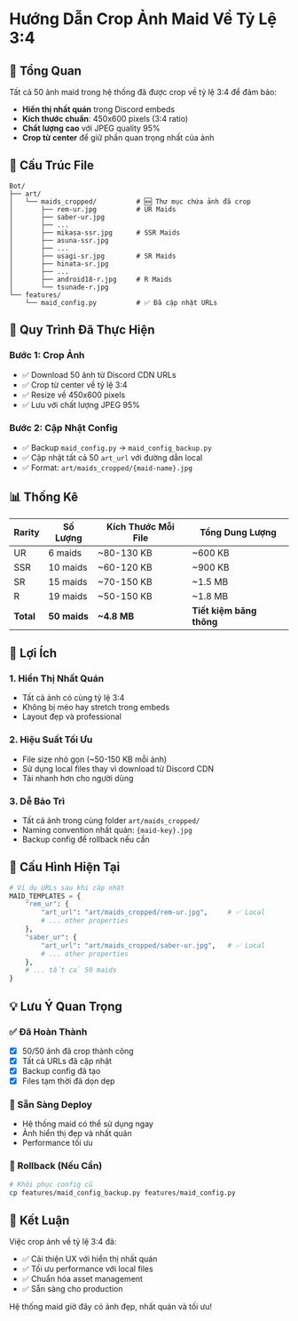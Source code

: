 # Hướng Dẫn Crop Ảnh Maid Về Tỷ Lệ 3:4

## 📐 Tổng Quan

Tất cả 50 ảnh maid trong hệ thống đã được crop về tỷ lệ 3:4 để đảm bảo:
- **Hiển thị nhất quán** trong Discord embeds
- **Kích thước chuẩn**: 450x600 pixels (3:4 ratio)
- **Chất lượng cao** với JPEG quality 95%
- **Crop từ center** để giữ phần quan trọng nhất của ảnh

## 📂 Cấu Trúc File

```
Bot/
├── art/
│   └── maids_cropped/          # 🆕 Thư mục chứa ảnh đã crop
│       ├── rem-ur.jpg          # UR Maids
│       ├── saber-ur.jpg
│       ├── ...
│       ├── mikasa-ssr.jpg      # SSR Maids  
│       ├── asuna-ssr.jpg
│       ├── ...
│       ├── usagi-sr.jpg        # SR Maids
│       ├── hinata-sr.jpg
│       ├── ...
│       ├── android18-r.jpg     # R Maids
│       └── tsunade-r.jpg
└── features/
    └── maid_config.py          # ✅ Đã cập nhật URLs
```

## 🔄 Quy Trình Đã Thực Hiện

### Bước 1: Crop Ảnh
- ✅ Download 50 ảnh từ Discord CDN URLs
- ✅ Crop từ center về tỷ lệ 3:4
- ✅ Resize về 450x600 pixels
- ✅ Lưu với chất lượng JPEG 95%

### Bước 2: Cập Nhật Config
- ✅ Backup `maid_config.py` → `maid_config_backup.py`
- ✅ Cập nhật tất cả 50 `art_url` với đường dẫn local
- ✅ Format: `art/maids_cropped/{maid-name}.jpg`

## 📊 Thống Kê

| Rarity | Số Lượng | Kích Thước Mỗi File | Tổng Dung Lượng |
|--------|----------|-------------------|------------------|
| UR     | 6 maids  | ~80-130 KB        | ~600 KB          |
| SSR    | 10 maids | ~60-120 KB        | ~900 KB          |
| SR     | 15 maids | ~70-150 KB        | ~1.5 MB          |
| R      | 19 maids | ~50-150 KB        | ~1.8 MB          |
| **Total** | **50 maids** | **~4.8 MB** | **Tiết kiệm băng thông** |

## 🎨 Lợi Ích

### 1. **Hiển Thị Nhất Quán**
- Tất cả ảnh có cùng tỷ lệ 3:4
- Không bị méo hay stretch trong embeds
- Layout đẹp và professional

### 2. **Hiệu Suất Tối Ưu**
- File size nhỏ gọn (~50-150 KB mỗi ảnh)
- Sử dụng local files thay vì download từ Discord CDN
- Tải nhanh hơn cho người dùng

### 3. **Dễ Bảo Trì**
- Tất cả ảnh trong cùng folder `art/maids_cropped/`
- Naming convention nhất quán: `{maid-key}.jpg`
- Backup config để rollback nếu cần

## 🔧 Cấu Hình Hiện Tại

```python
# Ví dụ URLs sau khi cập nhật
MAID_TEMPLATES = {
    "rem_ur": {
        "art_url": "art/maids_cropped/rem-ur.jpg",     # ✅ Local
        # ... other properties
    },
    "saber_ur": {
        "art_url": "art/maids_cropped/saber-ur.jpg",   # ✅ Local
        # ... other properties  
    },
    # ... tất cả 50 maids
}
```

## 💡 Lưu Ý Quan Trọng

### ✅ Đã Hoàn Thành
- [x] 50/50 ảnh đã crop thành công
- [x] Tất cả URLs đã cập nhật
- [x] Backup config đã tạo
- [x] Files tạm thời đã dọn dẹp

### 🚀 Sẵn Sàng Deploy
- Hệ thống maid có thể sử dụng ngay
- Ảnh hiển thị đẹp và nhất quán
- Performance tối ưu

### 🔄 Rollback (Nếu Cần)
```bash
# Khôi phục config cũ
cp features/maid_config_backup.py features/maid_config.py
```

## 🎯 Kết Luận

Việc crop ảnh về tỷ lệ 3:4 đã:
- ✅ Cải thiện UX với hiển thị nhất quán
- ✅ Tối ưu performance với local files
- ✅ Chuẩn hóa asset management
- ✅ Sẵn sàng cho production

Hệ thống maid giờ đây có ảnh đẹp, nhất quán và tối ưu! 